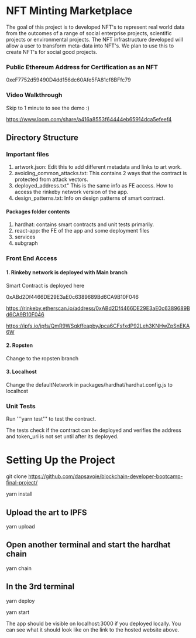 # NFT Minting Marketplace

The goal of this project is to developed NFT's to represent real world data from the outcomes of a range of social enterprise projects, scientific projects or environmental projects. The NFT  infrastructure developed will allow a user to transform meta-data into NFT's. We plan to use this to create NFT's for social good projects.

### Public Ethereum Address for Certification as an NFT

0xeF7752d59490D4dd156dc60Afe5FA81cf8BFfc79

### Video Walkthrough

Skip to 1 minute to see the demo :)

https://www.loom.com/share/a416a8553f64444eb65914dca5efeef4

## Directory Structure

### Important files

1. artwork.json: Edit this to add different metadata and links to art work. 
2. avoiding_common_attacks.txt: This contains 2 ways that the contract is protected from attack vectors.
3. deployed_address.txt" This is the same info as FE access. How to access the rinkeby network version of the app.
4. design_patterns.txt: Info on design patterns of smart contract.

#### Packages folder contents

1. hardhat: contains smart contracts and unit tests primarily.
2. react-app: the FE of the app and some deployment files
3. services
4. subgraph

### Front End Access

#### 1. Rinkeby network is deployed with Main branch

Smart Contract is deployed here

0xABd2Df4466DE29E3aE0c6389689Bd6CA9B10F046

https://rinkeby.etherscan.io/address/0xABd2Df4466DE29E3aE0c6389689Bd6CA9B10F046

https://ipfs.io/ipfs/QmR9WSgkffeapbyJpca6CFsfxdP92Leh3KNHwZpSnEKA6W

#### 2. Ropsten
Change to the ropsten branch

#### 3. Localhost

Change the defaultNetwork in packages/hardhat/hardhat.config.js to localhost


### Unit Tests

Run '''yarn test''' to test the contract. 

The tests check if the contract can be deployed and verifies the address and token_uri is not set until after its deployed.

# Setting Up the Project

git clone https://github.com/dapsavoie/blockchain-developer-bootcamp-final-project/

yarn install 

## Upload the art to IPFS

yarn upload 

## Open another terminal and start the hardhat chain

yarn chain

## In the 3rd terminal 

yarn deploy

yarn start

The app should be visible on localhost:3000 if you deployed locally. You can see what it should look like on the link to the hosted website above.
